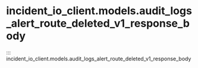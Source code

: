 # incident_io_client.models.audit_logs_alert_route_deleted_v1_response_body

::: incident_io_client.models.audit_logs_alert_route_deleted_v1_response_body
